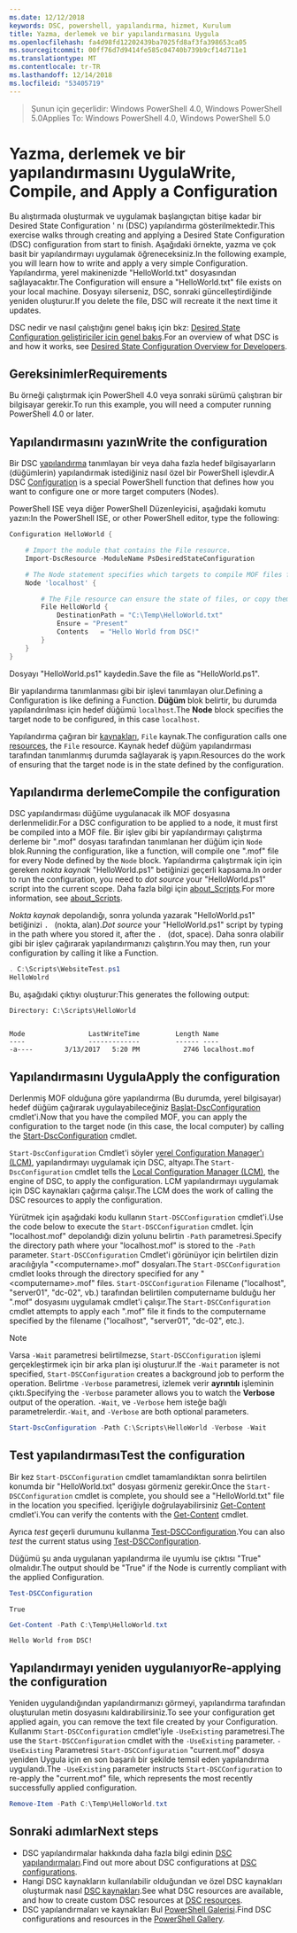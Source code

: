 ```yaml
---
ms.date: 12/12/2018
keywords: DSC, powershell, yapılandırma, hizmet, Kurulum
title: Yazma, derlemek ve bir yapılandırmasını Uygula
ms.openlocfilehash: fa4d98fd12202439ba7025fd8af3fa398653ca05
ms.sourcegitcommit: 00ff76d7d9414fe585c04740b739b9cf14d711e1
ms.translationtype: MT
ms.contentlocale: tr-TR
ms.lasthandoff: 12/14/2018
ms.locfileid: "53405719"
---
```

> <span data-ttu-id="5aa21-103">Şunun için geçerlidir: Windows PowerShell 4.0, Windows PowerShell 5.0</span><span class="sxs-lookup"><span data-stu-id="5aa21-103">Applies To: Windows PowerShell 4.0, Windows PowerShell 5.0</span></span>

# <a name="write-compile-and-apply-a-configuration"></a><span data-ttu-id="5aa21-104">Yazma, derlemek ve bir yapılandırmasını Uygula</span><span class="sxs-lookup"><span data-stu-id="5aa21-104">Write, Compile, and Apply a Configuration</span></span>

<span data-ttu-id="5aa21-105">Bu alıştırmada oluşturmak ve uygulamak başlangıçtan bitişe kadar bir Desired State Configuration ' nı (DSC) yapılandırma gösterilmektedir.</span><span class="sxs-lookup"><span data-stu-id="5aa21-105">This exercise walks through creating and applying a Desired State Configuration (DSC) configuration from start to finish.</span></span>
<span data-ttu-id="5aa21-106">Aşağıdaki örnekte, yazma ve çok basit bir yapılandırmayı uygulamak öğreneceksiniz.</span><span class="sxs-lookup"><span data-stu-id="5aa21-106">In the following example, you will learn how to write and apply a very simple Configuration.</span></span> <span data-ttu-id="5aa21-107">Yapılandırma, yerel makinenizde "HelloWorld.txt" dosyasından sağlayacaktır.</span><span class="sxs-lookup"><span data-stu-id="5aa21-107">The Configuration will ensure a "HelloWorld.txt" file exists on your local machine.</span></span> <span data-ttu-id="5aa21-108">Dosyayı silerseniz, DSC, sonraki güncelleştirdiğinde yeniden oluşturur.</span><span class="sxs-lookup"><span data-stu-id="5aa21-108">If you delete the file, DSC will recreate it the next time it updates.</span></span>

<span data-ttu-id="5aa21-109">DSC nedir ve nasıl çalıştığını genel bakış için bkz: [Desired State Configuration geliştiriciler için genel bakış](../overview/overview.md).</span><span class="sxs-lookup"><span data-stu-id="5aa21-109">For an overview of what DSC is and how it works, see [Desired State Configuration Overview for Developers](../overview/overview.md).</span></span>

## <a name="requirements"></a><span data-ttu-id="5aa21-110">Gereksinimler</span><span class="sxs-lookup"><span data-stu-id="5aa21-110">Requirements</span></span>

<span data-ttu-id="5aa21-111">Bu örneği çalıştırmak için PowerShell 4.0 veya sonraki sürümü çalıştıran bir bilgisayar gerekir.</span><span class="sxs-lookup"><span data-stu-id="5aa21-111">To run this example, you will need a computer running PowerShell 4.0 or later.</span></span>

## <a name="write-the-configuration"></a><span data-ttu-id="5aa21-112">Yapılandırmasını yazın</span><span class="sxs-lookup"><span data-stu-id="5aa21-112">Write the configuration</span></span>

<span data-ttu-id="5aa21-113">Bir DSC [yapılandırma](configurations.md) tanımlayan bir veya daha fazla hedef bilgisayarların (düğümlerin) yapılandırmak istediğiniz nasıl özel bir PowerShell işlevdir.</span><span class="sxs-lookup"><span data-stu-id="5aa21-113">A DSC [Configuration](configurations.md) is a special PowerShell function that defines how you want to configure one or more target computers (Nodes).</span></span>

<span data-ttu-id="5aa21-114">PowerShell ISE veya diğer PowerShell Düzenleyicisi, aşağıdaki komutu yazın:</span><span class="sxs-lookup"><span data-stu-id="5aa21-114">In the PowerShell ISE, or other PowerShell editor, type the following:</span></span>

```powershell
Configuration HelloWorld {

    # Import the module that contains the File resource.
    Import-DscResource -ModuleName PsDesiredStateConfiguration

    # The Node statement specifies which targets to compile MOF files for, when this configuration is executed.
    Node 'localhost' {

        # The File resource can ensure the state of files, or copy them from a source to a destination with persistent updates.
        File HelloWorld {
            DestinationPath = "C:\Temp\HelloWorld.txt"
            Ensure = "Present"
            Contents   = "Hello World from DSC!"
        }
    }
}
```

<span data-ttu-id="5aa21-115">Dosyayı "HelloWorld.ps1" kaydedin.</span><span class="sxs-lookup"><span data-stu-id="5aa21-115">Save the file as "HelloWorld.ps1".</span></span>

<span data-ttu-id="5aa21-116">Bir yapılandırma tanımlanması gibi bir işlevi tanımlayan olur.</span><span class="sxs-lookup"><span data-stu-id="5aa21-116">Defining a Configuration is like defining a Function.</span></span> <span data-ttu-id="5aa21-117">**Düğüm** blok belirtir, bu durumda yapılandırılması için hedef düğümü `localhost`.</span><span class="sxs-lookup"><span data-stu-id="5aa21-117">The **Node** block specifies the target node to be configured, in this case `localhost`.</span></span>

<span data-ttu-id="5aa21-118">Yapılandırma çağıran bir [kaynakları](../resources/resources.md), `File` kaynak.</span><span class="sxs-lookup"><span data-stu-id="5aa21-118">The configuration calls one [resources](../resources/resources.md), the `File` resource.</span></span> <span data-ttu-id="5aa21-119">Kaynak hedef düğüm yapılandırması tarafından tanımlanmış durumda sağlayarak iş yapın.</span><span class="sxs-lookup"><span data-stu-id="5aa21-119">Resources do the work of ensuring that the target node is in the state defined by the configuration.</span></span>

## <a name="compile-the-configuration"></a><span data-ttu-id="5aa21-120">Yapılandırma derleme</span><span class="sxs-lookup"><span data-stu-id="5aa21-120">Compile the configuration</span></span>

<span data-ttu-id="5aa21-121">DSC yapılandırması düğüme uygulanacak ilk MOF dosyasına derlenmelidir.</span><span class="sxs-lookup"><span data-stu-id="5aa21-121">For a DSC configuration to be applied to a node, it must first be compiled into a MOF file.</span></span>
<span data-ttu-id="5aa21-122">Bir işlev gibi bir yapılandırmayı çalıştırma derleme bir ".mof" dosyası tarafından tanımlanan her düğüm için `Node` blok.</span><span class="sxs-lookup"><span data-stu-id="5aa21-122">Running the configuration, like a function, will compile one ".mof" file for every Node defined by the `Node` block.</span></span>
<span data-ttu-id="5aa21-123">Yapılandırma çalıştırmak için için gereken *nokta kaynak* "HelloWorld.ps1" betiğinizi geçerli kapsama.</span><span class="sxs-lookup"><span data-stu-id="5aa21-123">In order to run the configuration, you need to *dot source* your "HelloWorld.ps1" script into the current scope.</span></span>
<span data-ttu-id="5aa21-124">Daha fazla bilgi için [about_Scripts](/powershell/module/microsoft.powershell.core/about/about_scripts?view=powershell-6#script-scope-and-dot-sourcing).</span><span class="sxs-lookup"><span data-stu-id="5aa21-124">For more information, see [about_Scripts](/powershell/module/microsoft.powershell.core/about/about_scripts?view=powershell-6#script-scope-and-dot-sourcing).</span></span>

<span data-ttu-id="5aa21-125">*Nokta kaynak* depolandığı, sonra yolunda yazarak "HelloWorld.ps1" betiğinizi `. ` (nokta, alan).</span><span class="sxs-lookup"><span data-stu-id="5aa21-125">*Dot source* your "HelloWorld.ps1" script by typing in the path where you stored it, after the `. ` (dot, space).</span></span> <span data-ttu-id="5aa21-126">Daha sonra olabilir gibi bir işlev çağırarak yapılandırmanızı çalıştırın.</span><span class="sxs-lookup"><span data-stu-id="5aa21-126">You may then, run your configuration by calling it like a Function.</span></span>

```powershell
. C:\Scripts\WebsiteTest.ps1
HelloWolrd
```

<span data-ttu-id="5aa21-127">Bu, aşağıdaki çıktıyı oluşturur:</span><span class="sxs-lookup"><span data-stu-id="5aa21-127">This generates the following output:</span></span>

```output
Directory: C:\Scripts\HelloWorld


Mode                LastWriteTime         Length Name
----                -------------         ------ ----
-a----        3/13/2017   5:20 PM           2746 localhost.mof
```

## <a name="apply-the-configuration"></a><span data-ttu-id="5aa21-128">Yapılandırmasını Uygula</span><span class="sxs-lookup"><span data-stu-id="5aa21-128">Apply the configuration</span></span>

<span data-ttu-id="5aa21-129">Derlenmiş MOF olduğuna göre yapılandırma (Bu durumda, yerel bilgisayar) hedef düğüm çağırarak uygulayabileceğiniz [Başlat-DscConfiguration](/powershell/module/psdesiredstateconfiguration/start-dscconfiguration) cmdlet'i.</span><span class="sxs-lookup"><span data-stu-id="5aa21-129">Now that you have the compiled MOF, you can apply the configuration to the target node (in this case, the local computer) by calling the [Start-DscConfiguration](/powershell/module/psdesiredstateconfiguration/start-dscconfiguration) cmdlet.</span></span>

<span data-ttu-id="5aa21-130">`Start-DscConfiguration` Cmdlet'i söyler [yerel Configuration Manager'ı (LCM)](../managing-nodes/metaConfig.md), yapılandırmayı uygulamak için DSC, altyapı.</span><span class="sxs-lookup"><span data-stu-id="5aa21-130">The `Start-DscConfiguration` cmdlet tells the [Local Configuration Manager (LCM)](../managing-nodes/metaConfig.md), the engine of DSC, to apply the configuration.</span></span>
<span data-ttu-id="5aa21-131">LCM yapılandırmayı uygulamak için DSC kaynakları çağırma çalışır.</span><span class="sxs-lookup"><span data-stu-id="5aa21-131">The LCM does the work of calling the DSC resources to apply the configuration.</span></span>

<span data-ttu-id="5aa21-132">Yürütmek için aşağıdaki kodu kullanın `Start-DSCConfiguration` cmdlet'i.</span><span class="sxs-lookup"><span data-stu-id="5aa21-132">Use the code below to execute the `Start-DSCConfiguration` cmdlet.</span></span> <span data-ttu-id="5aa21-133">İçin "localhost.mof" depolandığı dizin yolunu belirtin `-Path` parametresi.</span><span class="sxs-lookup"><span data-stu-id="5aa21-133">Specify the directory path where your "localhost.mof" is stored to the `-Path` parameter.</span></span> <span data-ttu-id="5aa21-134">`Start-DSCConfiguration` Cmdlet'i görünüyor için belirtilen dizin aracılığıyla "\<computername\>.mof" dosyaları.</span><span class="sxs-lookup"><span data-stu-id="5aa21-134">The `Start-DSCConfiguration` cmdlet looks through the directory specified for any "\<computername\>.mof" files.</span></span> <span data-ttu-id="5aa21-135">`Start-DSCConfiguration` Filename ("localhost", "server01", "dc-02", vb.) tarafından belirtilen computername bulduğu her ".mof" dosyasını uygulamak cmdlet'i çalışır.</span><span class="sxs-lookup"><span data-stu-id="5aa21-135">The `Start-DSCConfiguration` cmdlet attempts to apply each ".mof" file it finds to the computername specified by the filename ("localhost", "server01", "dc-02", etc.).</span></span>

> [!NOTE]
> <span data-ttu-id="5aa21-136">Varsa `-Wait` parametresi belirtilmezse, `Start-DSCConfiguration` işlemi gerçekleştirmek için bir arka plan işi oluşturur.</span><span class="sxs-lookup"><span data-stu-id="5aa21-136">If the `-Wait` parameter is not specified, `Start-DSCConfiguration` creates a background job to perform the operation.</span></span> <span data-ttu-id="5aa21-137">Belirtme `-Verbose` parametresi, izlemek verir **ayrıntılı** işleminin çıktı.</span><span class="sxs-lookup"><span data-stu-id="5aa21-137">Specifying the `-Verbose` parameter allows you to watch the **Verbose** output of the operation.</span></span> <span data-ttu-id="5aa21-138">`-Wait`, ve `-Verbose` hem isteğe bağlı parametrelerdir.</span><span class="sxs-lookup"><span data-stu-id="5aa21-138">`-Wait`, and `-Verbose` are both optional parameters.</span></span>

```powershell
Start-DscConfiguration -Path C:\Scripts\HelloWorld -Verbose -Wait
```

## <a name="test-the-configuration"></a><span data-ttu-id="5aa21-139">Test yapılandırması</span><span class="sxs-lookup"><span data-stu-id="5aa21-139">Test the configuration</span></span>

<span data-ttu-id="5aa21-140">Bir kez `Start-DSCConfiguration` cmdlet tamamlandıktan sonra belirtilen konumda bir "HelloWorld.txt" dosyası görmeniz gerekir.</span><span class="sxs-lookup"><span data-stu-id="5aa21-140">Once the `Start-DSCConfiguration` cmdlet is complete, you should see a "HelloWorld.txt" file in the location you specified.</span></span> <span data-ttu-id="5aa21-141">İçeriğiyle doğrulayabilirsiniz [Get-Content](/powershell/module/microsoft.powershell.management/get-content) cmdlet'i.</span><span class="sxs-lookup"><span data-stu-id="5aa21-141">You can verify the contents with the [Get-Content](/powershell/module/microsoft.powershell.management/get-content) cmdlet.</span></span>

<span data-ttu-id="5aa21-142">Ayrıca *test* geçerli durumunu kullanma [Test-DSCConfiguration](/powershell/module/psdesiredstateconfiguration/Test-DSCConfiguration).</span><span class="sxs-lookup"><span data-stu-id="5aa21-142">You can also *test* the current status using [Test-DSCConfiguration](/powershell/module/psdesiredstateconfiguration/Test-DSCConfiguration).</span></span>

<span data-ttu-id="5aa21-143">Düğümü şu anda uygulanan yapılandırma ile uyumlu ise çıktısı "True" olmalıdır.</span><span class="sxs-lookup"><span data-stu-id="5aa21-143">The output should be "True" if the Node is currently compliant with the applied Configuration.</span></span>

```powershell
Test-DSCConfiguration
```

```output
True
```

```powershell
Get-Content -Path C:\Temp\HelloWorld.txt
```

```output
Hello World from DSC!
```

## <a name="re-applying-the-configuration"></a><span data-ttu-id="5aa21-144">Yapılandırmayı yeniden uygulanıyor</span><span class="sxs-lookup"><span data-stu-id="5aa21-144">Re-applying the configuration</span></span>

<span data-ttu-id="5aa21-145">Yeniden uygulandığından yapılandırmanızı görmeyi, yapılandırma tarafından oluşturulan metin dosyasını kaldırabilirsiniz.</span><span class="sxs-lookup"><span data-stu-id="5aa21-145">To see your configuration get applied again, you can remove the text file created by your Configuration.</span></span> <span data-ttu-id="5aa21-146">Kullanımı `Start-DSCConfiguration` cmdlet'iyle `-UseExisting` parametresi.</span><span class="sxs-lookup"><span data-stu-id="5aa21-146">The use the `Start-DSCConfiguration` cmdlet with the `-UseExisting` parameter.</span></span> <span data-ttu-id="5aa21-147">`-UseExisting` Parametresi `Start-DSCConfiguration` "current.mof" dosya yeniden Uygula için en son başarılı bir şekilde temsil eden yapılandırma uygulandı.</span><span class="sxs-lookup"><span data-stu-id="5aa21-147">The `-UseExisting` parameter instructs `Start-DSCConfiguration` to re-apply the "current.mof" file, which represents the most recently successfully applied configuration.</span></span>

```powershell
Remove-Item -Path C:\Temp\HelloWorld.txt
```

## <a name="next-steps"></a><span data-ttu-id="5aa21-148">Sonraki adımlar</span><span class="sxs-lookup"><span data-stu-id="5aa21-148">Next steps</span></span>

- <span data-ttu-id="5aa21-149">DSC yapılandırmalar hakkında daha fazla bilgi edinin [DSC yapılandırmaları](configurations.md).</span><span class="sxs-lookup"><span data-stu-id="5aa21-149">Find out more about DSC configurations at [DSC configurations](configurations.md).</span></span>
- <span data-ttu-id="5aa21-150">Hangi DSC kaynakların kullanılabilir olduğundan ve özel DSC kaynakları oluşturmak nasıl [DSC kaynakları](../resources/resources.md).</span><span class="sxs-lookup"><span data-stu-id="5aa21-150">See what DSC resources are available, and how to create custom DSC resources at [DSC resources](../resources/resources.md).</span></span>
- <span data-ttu-id="5aa21-151">DSC yapılandırmaları ve kaynakları Bul [PowerShell Galerisi](https://www.powershellgallery.com/).</span><span class="sxs-lookup"><span data-stu-id="5aa21-151">Find DSC configurations and resources in the [PowerShell Gallery](https://www.powershellgallery.com/).</span></span>
